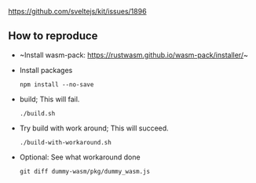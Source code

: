 https://github.com/sveltejs/kit/issues/1896


## How to reproduce

- ~Install wasm-pack: https://rustwasm.github.io/wasm-pack/installer/~
- Install packages

      npm install --no-save

- build; This will fail.

      ./build.sh

- Try build with work around; This will succeed.

      ./build-with-workaround.sh

- Optional: See what workaround done

      git diff dummy-wasm/pkg/dummy_wasm.js
